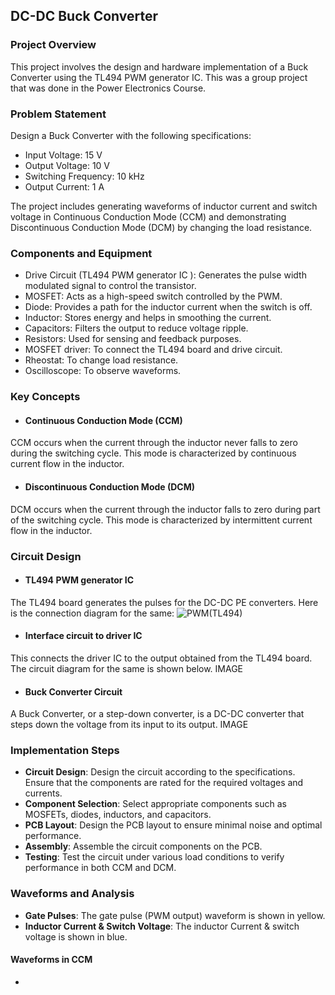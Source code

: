 ## DC-DC Buck Converter
### Project Overview
This project involves the design and hardware implementation of a Buck Converter using the TL494 PWM generator IC. This was a group project that was done in the Power Electronics Course.
### Problem Statement
Design a Buck Converter with the following specifications:
* Input Voltage: 15 V
* Output Voltage: 10 V
* Switching Frequency: 10 kHz
* Output Current: 1 A

The project includes generating waveforms of inductor current and switch voltage in Continuous Conduction Mode (CCM) and demonstrating Discontinuous Conduction Mode (DCM) by changing the load resistance.
### Components and Equipment <br>
* Drive Circuit (TL494 PWM generator IC ): Generates the pulse width modulated signal to control the transistor.
* MOSFET: Acts as a high-speed switch controlled by the PWM.
* Diode: Provides a path for the inductor current when the switch is off.
* Inductor: Stores energy and helps in smoothing the current.
* Capacitors: Filters the output to reduce voltage ripple.
* Resistors: Used for sensing and feedback purposes.
* MOSFET driver: To connect the TL494 board and drive circuit.
* Rheostat: To change load resistance.
* Oscilloscope: To observe waveforms.
### Key Concepts
* #### Continuous Conduction Mode (CCM)
CCM occurs when the current through the inductor never falls to zero during the switching cycle. This mode is characterized by continuous current flow in the inductor.
* #### Discontinuous Conduction Mode (DCM)
DCM occurs when the current through the inductor falls to zero during part of the switching cycle. This mode is characterized by intermittent current flow in the inductor.
### Circuit Design
* #### TL494 PWM generator IC
The TL494 board generates the pulses for the DC-DC PE converters. Here is the connection diagram for the same:
          ![PWM(TL494)](https://github.com/user-attachments/assets/ed417843-2331-4d2c-89ca-3398a6cf3470)
* #### Interface circuit to driver IC
This connects the driver IC to the output obtained from the TL494 board. The circuit diagram for the same is shown below. 
IMAGE
* #### Buck Converter Circuit
A Buck Converter, or a step-down converter, is a DC-DC converter that steps down the voltage from its input to its output. 
IMAGE
### Implementation Steps
* **Circuit Design**: Design the circuit according to the specifications. Ensure that the components are rated for the required voltages and currents.
* **Component Selection**: Select appropriate components such as MOSFETs, diodes, inductors, and capacitors.
* **PCB Layout**: Design the PCB layout to ensure minimal noise and optimal performance.
* **Assembly**: Assemble the circuit components on the PCB.
* **Testing**: Test the circuit under various load conditions to verify performance in both CCM and DCM.
### Waveforms and Analysis
* **Gate Pulses**: The gate pulse (PWM output) waveform is shown in yellow.
* **Inductor Current & Switch Voltage**: The inductor Current & switch voltage is shown in blue.
#### Waveforms in CCM
* 




